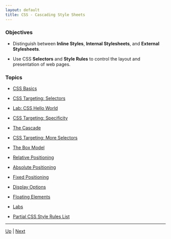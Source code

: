 ```yaml
---
layout: default
title: CSS - Cascading Style Sheets
---
```


### Objectives

* Distinguish between **Inline Styles**, **Internal Stylesheets**, and **External Stylesheets**.

* Use CSS **Selectors** and **Style Rules** to control the layout and presentation of web pages.

### Topics

*  [CSS Basics](cssBasics.md) 

*  [CSS Targeting: Selectors](cssSelectors.md) 

*  [Lab: CSS Hello World](cssHello.md) 

*  [CSS Targeting: Specificity](cssSpecificity.md) 

*  [The Cascade](cssCascade.md) 

*  [CSS Targeting: More Selectors](cssMoreSelectors.md) 

*  [The Box Model](cssBoxModel.md) 

*  [Relative Positioning](cssPositionRelative.md) 

*  [Absolute Positioning](cssPositionAbsolute.md) 

*  [Fixed Positioning](cssPositionFixed.md) 

*  [Display Options](cssDisplay.md) 

*  [Floating Elements](cssFloatLeftRight.md) 

*  [Labs](labs.md) 

*  [Partial CSS Style Rules List](cssStyleRulesList.md) 

<hr>

[Up](../README.md) | [Next](cssBasics.md)
